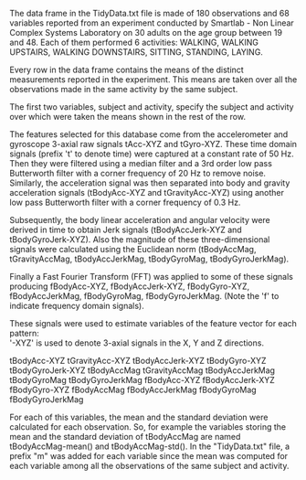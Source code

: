 The data frame in the TidyData.txt file is made of 180 observations and 68 variables reported from an experiment conducted by Smartlab - Non Linear Complex Systems Laboratory
on 30 adults on the age group between 19 and 48. Each of them performed 6 activities: WALKING, WALKING UPSTAIRS, WALKING DOWNSTAIRS, SITTING, STANDING, LAYING.

Every row in the data frame contains the means of the distinct measurements reported in the experiment. This means are taken over all the observations made in the same activity
by the same subject.

The first two variables, subject and activity, specify the subject and activity over which were taken the means shown in the rest of the row.

The features selected for this database come from the accelerometer and gyroscope 3-axial raw signals tAcc-XYZ and tGyro-XYZ. These time domain signals (prefix 't' to denote
time) were captured at a constant rate of 50 Hz. Then they were filtered using a median filter and a 3rd order low pass Butterworth filter with a corner frequency of 20 Hz to
remove noise. Similarly, the acceleration signal was then separated into body and gravity acceleration signals (tBodyAcc-XYZ and tGravityAcc-XYZ) using another low pass
Butterworth filter with a corner frequency of 0.3 Hz. 

Subsequently, the body linear acceleration and angular velocity were derived in time to obtain Jerk signals (tBodyAccJerk-XYZ and tBodyGyroJerk-XYZ). Also the magnitude of
these three-dimensional signals were calculated using the Euclidean norm (tBodyAccMag, tGravityAccMag, tBodyAccJerkMag, tBodyGyroMag, tBodyGyroJerkMag). 

Finally a Fast Fourier Transform (FFT) was applied to some of these signals producing fBodyAcc-XYZ, fBodyAccJerk-XYZ, fBodyGyro-XYZ, fBodyAccJerkMag, fBodyGyroMag,
fBodyGyroJerkMag. (Note the 'f' to indicate frequency domain signals). 

These signals were used to estimate variables of the feature vector for each pattern:  
'-XYZ' is used to denote 3-axial signals in the X, Y and Z directions.

tBodyAcc-XYZ
tGravityAcc-XYZ
tBodyAccJerk-XYZ
tBodyGyro-XYZ
tBodyGyroJerk-XYZ
tBodyAccMag
tGravityAccMag
tBodyAccJerkMag
tBodyGyroMag
tBodyGyroJerkMag
fBodyAcc-XYZ
fBodyAccJerk-XYZ
fBodyGyro-XYZ
fBodyAccMag
fBodyAccJerkMag
fBodyGyroMag
fBodyGyroJerkMag

For each of this variables, the mean and the standard deviation were calculated for each observation. So, for example the variables storing the mean and the standard deviation
of tBodyAccMag are named tBodyAccMag-mean() and tBodyAccMag-std(). In the "TidyData.txt" file, a prefix "m" was added for each variable since the mean was computed for each
variable among all the observations of the same subject and activity.
